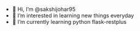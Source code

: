 - 👋 Hi, I’m @sakshijohar95
- 👀 I’m interested in learning new things everyday
- 🌱 I’m currently learning python flask-restplus

<!---
sakshijohar95/sakshijohar95 is a ✨ special ✨ repository because its `README.md` (this file) appears on your GitHub profile.
You can click the Preview link to take a look at your changes.
--->
